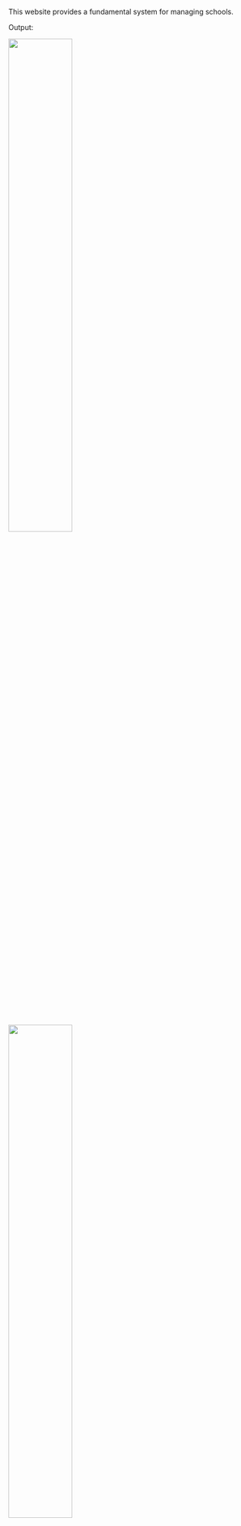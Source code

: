 This website provides a fundamental system for managing schools.

Output:

<img src="https://user-images.githubusercontent.com/61662784/225421117-1454360b-526e-4261-8e11-1396495ab609.jpeg" width=50% height=50%>


<img src="https://user-images.githubusercontent.com/61662784/225421130-f525cd6b-6cbd-4aec-9700-52e3cde933f7.jpeg" width=50% height=50%>


<img src="https://user-images.githubusercontent.com/61662784/225421145-e3507a69-04c1-4cda-8e00-0e09de057e80.jpeg" width=50% height=50%>


<img src="https://user-images.githubusercontent.com/61662784/225421183-867e3361-87ed-4f35-858a-248e3c76f56d.jpeg" width=50% height=50%>


<img src="https://user-images.githubusercontent.com/61662784/225421493-5f69cf11-32b1-4e55-a828-03703f84367b.jpeg" width=50% height=50%>
